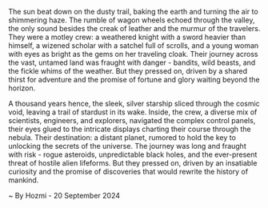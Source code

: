 
The sun beat down on the dusty trail, baking the earth and turning the air to shimmering haze.  The rumble of wagon wheels echoed through the valley, the only sound besides the creak of leather and the murmur of the travelers.  They were a motley crew: a weathered knight with a sword heavier than himself, a wizened scholar with a satchel full of scrolls, and a young woman with eyes as bright as the gems on her traveling cloak.  Their journey across the vast, untamed land was fraught with danger - bandits, wild beasts, and the fickle whims of the weather. But they pressed on, driven by a shared thirst for adventure and the promise of fortune and glory waiting beyond the horizon.

A thousand years hence, the sleek, silver starship sliced through the cosmic void, leaving a trail of stardust in its wake.  Inside, the crew, a diverse mix of scientists, engineers, and explorers, navigated the complex control panels, their eyes glued to the intricate displays charting their course through the nebula.  Their destination: a distant planet, rumored to hold the key to unlocking the secrets of the universe.  The journey was long and fraught with risk - rogue asteroids, unpredictable black holes, and the ever-present threat of hostile alien lifeforms. But they pressed on, driven by an insatiable curiosity and the promise of discoveries that would rewrite the history of mankind. 

~ By Hozmi - 20 September 2024
